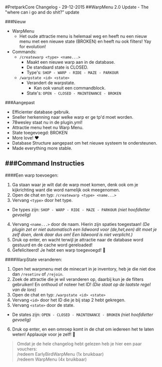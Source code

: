 #PretparkCore Changelog - 29-12-2015 
##WarpMenu 2.0 Update - The "where can i go and do shit?" update


###Nieuw
* WarpMenu
  * Het oude attractie menu is helemaal weg en heeft nu een nieuw menu met een nieuwe state (BROKEN) en heeft nu ook filters! Yay for evolution!
* Commands:  
  * ```/createwarp <type> <name...>```  
    * Maakt een nieuwe warp aan in de database.  
    * De standaard state is CLOSED.
    * Type's: ```SHOP - WARP - RIDE - MAZE - PARKOUR```  
  * ```/warpstate <id> <state>```  
    * Verandert de warpstate.  
      * Kan ook vanuit een commandblock.
    * State's: ```OPEN - CLOSED - MAINTENANCE - BROKEN```  


###Aangepast
* Efficienter database gebruik.
* Sneller herkenning naar welke warp er ge tp'd moet worden.
* 78wesley staat nu in de plugin.yml!
* Attractie menu heet nu Warp Menu.
* State toegevoegd: BROKEN
* More love! :heart:
* Database Structure aangepast om het nieuwe systeem te ondersteunen.
* Made everything more stable.

###Command Instructies
------
####Een warp toevoegen:
1. Ga staan waar je wilt dat de warp moet komen, denk ook om je kijkrichting want die word namelijk ook meegenomen.
2. Open de chat en typ: ```/createwarp <type> <name...>```
3. Vervang ```<type>``` door het type.
  * De types zijn: ```SHOP - WARP - RIDE - MAZE - PARKOUR``` *(niet hoofdletter gevoelig)*
4. Vervang ```<name...>``` door de naam. Hierin zijn spaties toegestaan! *(De plugin zet er niet automatisch een lidwoord voor (de,het,een) dit moet je zelf doen, denk daar dus om! Een lidwoord is niet verplicht.)*
5. Druk op enter, en wacht terwijl je attractie naar de database word gestuurd en de cache word gereloaded!
6. Gefeliciteerd! Je hebt een warp toegevoegd! :tada:

####WarpState veranderen:
1. Open het warpmenu met de minecart in je inventory, heb je die niet doe dan ```/resetinv``` of ```/rejoin```.
2. Zoek de attractie die je wil veranderen op, daarbij kun je de filters gebruiken! En onthoud of noteer het ID! *(Die staat op de laatste regel van de lore)*
3. Open de chat en typ: ```/warpstate <id> <state>```
4. Vervang ```<id>``` door het ID die je bij stap 2 hebt gekregen.
5. Vervang ```<state>``` door de state.
  * De states zijn: ```OPEN - CLOSED - MAINTENANCE - BROKEN``` *(niet hoofdletter gevoelig)*
6. Druk op enter, en een omroep komt in de chat om iedereen het te laten weten! Applausje voor je zelf! :clap:

> Omdat je de hele changelog hebt gelezen heb je hier een paar vouchers:  
> /redeem EarlyBirdWarpMenu (1x bruikbaar)  
> /redeem WarpMenu (4x bruikbaar)  
